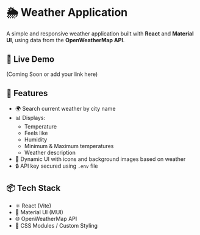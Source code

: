 # 🌦️ Weather Application

A simple and responsive weather application built with **React** and **Material UI**, using data from the **OpenWeatherMap API**.

## 🔗 Live Demo
(Coming Soon or add your link here)

## 📌 Features

- 🌍 Search current weather by city name
- 📊 Displays:
  - Temperature
  - Feels like
  - Humidity
  - Minimum & Maximum temperatures
  - Weather description
- 🎨 Dynamic UI with icons and background images based on weather
- 🔒 API key secured using `.env` file

## 📦 Tech Stack

- ⚛️ React (Vite)
- 💄 Material UI (MUI)
- 🌐 OpenWeatherMap API
- 🎯 CSS Modules / Custom Styling
